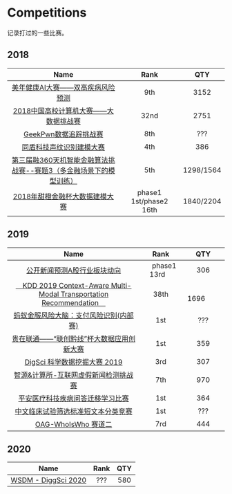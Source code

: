 # Competitions
记录打过的一些比赛。

## 2018

|Name|Rank|QTY|
|:---:|:---:|:---:|
[美年健康AI大赛——双高疾病风险预测](https://tianchi.aliyun.com/competition/introduction.htm?spm=5176.100066.0.0.6acd33afp4pptG&raceId=231654) | 9th | 3152 |
[2018中国高校计算机大赛——大数据挑战赛](https://www.kesci.com/home/competition/5ab8c36a8643e33f5138cba4) | 32nd | 2751 |
[GeekPwn数据追踪挑战赛](https://dt.geekpwn.org/index.html) | 8th | ??? |
[同盾科技声纹识别建模大赛](https://www.kesci.com/home/competition/5b4eb2cfe87957000f9024a4) | 4th | 386 |
[第三届融360天机智能金融算法挑战赛--赛题3（多金融场景下的模型训练）](http://openresearch.rong360.com/#/question) | 5th | 1298/1564 |
[2018年甜橙金融杯大数据建模大赛](http://www.dcjingsai.com/common/cmpt/2018%E5%B9%B4%E7%94%9C%E6%A9%99%E9%87%91%E8%9E%8D%E6%9D%AF%E5%A4%A7%E6%95%B0%E6%8D%AE%E5%BB%BA%E6%A8%A1%E5%A4%A7%E8%B5%9B_%E7%AB%9E%E8%B5%9B%E4%BF%A1%E6%81%AF.html) | phase1 1st/phase2 16th | 1840/2204 |

## 2019

|Name|Rank|QTY|
|:---:|:---:|:---:|
[公开新闻预测A股行业板块动向](https://www.kesci.com/home/task/5cac39ea67205f002bdbf243) | &ensp;&ensp;phase1 13rd&ensp;&ensp; | 306 |
[&ensp;&ensp;KDD 2019 Context-Aware Multi-Modal Transportation Recommendation&ensp;&ensp;](https://dianshi.baidu.com/competition/29/rule) | 38th | &emsp;&emsp;1696&emsp;&emsp; |
[蚂蚁金服风险大脑：支付风险识别(内部赛)](https://dc.cloud.alipay.com/index#/topic/intro?id=12) | 1st | ??? |
[贵在联通——“联创黔线”杯大数据应用创新大赛](https://www.kesci.com/home/competition/5be92233954d6e001063649a) | 1st | 359 |
[DigSci 科学数据挖掘大赛 2019](https://biendata.com/competition/digsci2019/leaderboard/) | 3rd | 307 |
[智源&计算所-互联网虚假新闻检测挑战赛](https://www.biendata.com/competition/falsenews/) | 7th | 970 |
[平安医疗科技疾病问答迁移学习比赛](https://www.biendata.com/competition/chip2019/) | 1st | 364 |
[中文临床试验筛选标准短文本分类竞赛](cips-chip.org.cn/evaluation) | 1st | ??? |
[OAG-WhoIsWho 赛道二](https://biendata.com/competition/aminer2019_2/) | 7rd | 444 |

## 2020

|Name|Rank|QTY|
|:---:|:---:|:---:|
[WSDM - DiggSci 2020](https://biendata.com/competition/wsdm2020/) | ??? | 580 |
